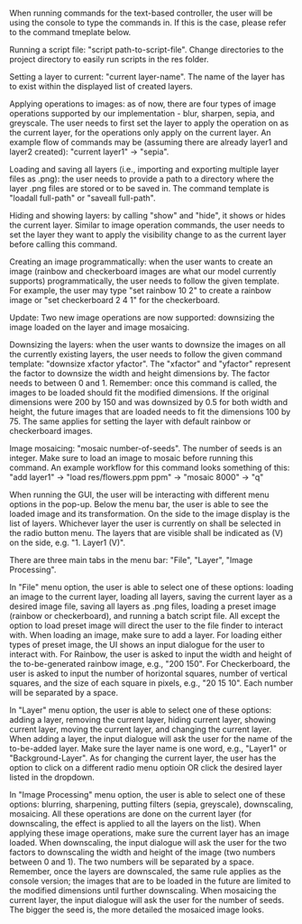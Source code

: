 When running commands for the text-based controller, the user will be using the console to type the commands in. If this is the case, please refer to the command tmeplate below.

Running a script file: "script path-to-script-file". Change directories to the project directory to easily run scripts in the res folder.

Setting a layer to current: "current layer-name". The name of the layer has to exist within the displayed list of created layers.

Applying operations to images: as of now, there are four types of image operations supported by our implementation - blur, sharpen, sepia, and greyscale. The user needs to first set the layer to apply the operation on as the current layer, for the operations only apply on the current layer. An example flow of commands may be (assuming there are already layer1 and layer2 created): "current layer1" -> "sepia". 

Loading and saving all layers (i.e., importing and exporting multiple layer files as .png): the user needs to provide a path to a directory where the layer .png files are stored or to be saved in. The command template is "loadall full-path" or "saveall full-path". 

Hiding and showing layers: by calling "show" and "hide", it shows or hides the current layer. Similar to image operation commands, the user needs to set the layer they want to apply the visibility change to as the current layer before calling this command.

Creating an image programmatically: when the user wants to create an image (rainbow and checkerboard images are what our model currently supports) programmatically, the user needs to follow the given template. For example, the user may type "set rainbow 10 2" to create a rainbow image or "set checkerboard 2 4 1" for the checkerboard.

Update: Two new image operations are now supported: downsizing the image loaded on the layer and image mosaicing.

Downsizing the layers: when the user wants to downsize the images on all the currently existing layers, the user needs to follow the given command template: "downsize xfactor yfactor". The "xfactor" and "yfactor" represent the factor to downsize the width and height dimensions by. The factor needs to between 0 and 1. Remember: once this command is called, the images to be loaded should fit the modified dimensions. If the original dimensions were 200 by 150 and was downsized by 0.5 for both width and height, the future images that are loaded needs to fit the dimensions 100 by 75. The same applies for setting the layer with default rainbow or checkerboard images.

Image mosaicing: "mosaic number-of-seeds". The number of seeds is an integer. Make sure to load an image to mosaic before running this command. An example workflow for this command looks something of this: "add layer1" -> "load res/flowers.ppm ppm" -> "mosaic 8000" -> "q"


When running the GUI, the user will be interacting with different menu options in the pop-up. Below the menu bar, the user is able to see the loaded image and its transformation. On the side to the image display is the list of layers. Whichever layer the user is currently on shall be selected in the radio button menu. The layers that are visible shall be indicated as (V) on the side, e.g. "1. Layer1 (V)".

There are three main tabs in the menu bar: "File", "Layer", "Image Processing". 

In "File" menu option, the user is able to select one of these options: loading an image to the current layer, loading all layers, saving the current layer as a desired image file, saving all layers as .png files, loading a preset image (rainbow or checkerboard), and running a batch script file. All except the option to load preset image will direct the user to the file finder to interact with. When loading an image, make sure to add a layer. For loading either types of preset image, the UI shows an input dialogue for the user to interact with. For Rainbow, the user is asked to input the width and height of the to-be-generated rainbow image, e.g., "200 150". For Checkerboard, the user is asked to input the number of horizontal squares, number of vertical squares, and the size of each square in pixels, e.g., "20 15 10". Each number will be separated by a space. 

In "Layer" menu option, the user is able to select one of these options: adding a layer, removing the current layer, hiding current layer, showing current layer, moving the current layer, and changing the current layer. When adding a layer, the input dialogue will ask the user for the name of the to-be-added layer. Make sure the layer name is one word, e.g., "Layer1" or "Background-Layer". As for changing the current layer, the user has the option to click on a different radio menu optioin OR click the desired layer listed in the dropdown. 

In "Image Processing" menu option, the user is able to select one of these options: blurring, sharpening, putting filters (sepia, greyscale), downscaling, mosaicing. All these operations are done on the current layer (for downscaling, the effect is applied to all the layers on the list). When applying these image operations, make sure the current layer has an image loaded. When downscaling, the input dialogue will ask the user for the two factors to downscaling the width and height of the image (two numbers between 0 and 1). The two numbers will be separated by a space. Remember, once the layers are downscaled, the same rule applies as the console version; the images that are to be loaded in the future are limited to the modified dimensions until further downscaling. When mosaicing the current layer, the input dialogue will ask the user for the number of seeds. The bigger the seed is, the more detailed the mosaiced image looks.

